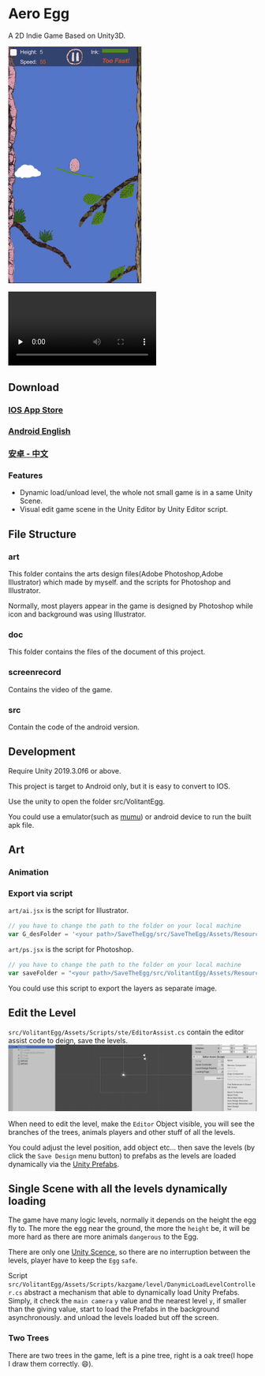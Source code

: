 # Aero Egg

A 2D Indie Game Based on Unity3D.

![](./doc/volitantegg-show.gif)

<video id="video" controls="" preload="none">
<source id="mp4" src="./screenrecord/height-655.mp4" type="video/mp4">
</video>

## Download
### [IOS App Store](https://itunes.apple.com/us/app/volitant-egg-ads-version/id1247264387?mt=8)

### [Android English](https://blog.kazge.com/show/volitantegg/AreoEgg.apk)

### [安卓 - 中文](https://blog.kazge.com/show/volitantegg/%E9%A3%9E%E7%BF%94%E7%9A%84%E9%B8%A1%E8%9B%8B.apk)

### Features
- Dynamic load/unload level, the whole not small game is in a same Unity Scene.
- Visual edit game scene in the Unity Editor by Unity Editor script.  

## File Structure
### art 
This folder contains the arts design files(Adobe Photoshop,Adobe Illustrator) which made by myself. and the scripts for Photoshop and Illustrator.

Normally, most players appear in the game is designed by Photoshop while icon and background was using Illustrator.

### doc
This folder contains the files of the document of this project.

### screenrecord
Contains the video of the game.
### src
Contain the code of the android version.

## Development
Require Unity 2019.3.0f6 or above.

This project is target to Android only, but it is easy to convert to IOS.

Use the unity to open the folder src/VolitantEgg.

You could use a emulator(such as [mumu](http://mumu.163.com/)) or android device to run the built apk file.

## Art
### Animation

### Export via script
`art/ai.jsx` is the script for Illustrator. 
``` javascript
// you have to change the path to the folder on your local machine
var G_desFolder = '<your path>/SaveTheEgg/src/SaveTheEgg/Assets/Resources/Img';
```
`art/ps.jsx` is the script for Photoshop. 
``` javascript
// you have to change the path to the folder on your local machine
var saveFolder = "<your path>/SaveTheEgg/src/VolitantEgg/Assets/Resources/Img";
```
You could use this script 
to export the layers as separate image.

## Edit the Level  
`src/VolitantEgg/Assets/Scripts/ste/EditorAssist.cs` contain the editor assist code to deign, save the levels.
![](doc/editor-assist-script.jpg)

When need to edit the level, make the `Editor` Object visible, you will see the branches of the trees, animals players and other stuff of all the levels.

You could adjust the level position, add object etc... then save the levels (by click the `Save Design` menu button) to prefabs as the levels are loaded dynamically via the [Unity Prefabs](https://docs.unity3d.com/Manual/Prefabs.html). 

## Single Scene with all the levels dynamically loading
The game have many logic levels, normally it depends on the height the egg fly to. The more the egg near the ground, the more the `height` be, it will be more hard as there are more animals `dangerous` to the Egg.

There are only one [Unity Scence](https://docs.unity3d.com/Manual/CreatingScenes.html), so there are no interruption between the levels, player have to keep the `Egg` `safe`.

Script `src/VolitantEgg/Assets/Scripts/kazgame/level/DanymicLoadLevelController.cs` abstract a mechanism that able to dynamically load Unity Prefabs. Simply, it check the `main camera` `y` value and the nearest level `y`, if smaller than the giving value, start to load the Prefabs in the background asynchronously. and unload the levels loaded but off the screen.

### Two Trees
There are two trees in the game, left is a pine tree, right is a oak tree(I hope I draw them correctly. :smile:). 

